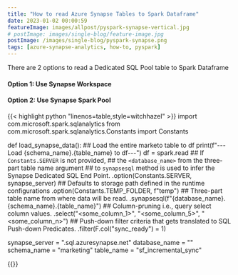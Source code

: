 ```yaml
---
title: "How to read Azure Synapse Tables to Spark Dataframe"
date: 2023-01-02 00:00:59
featureImage: images/allpost/pyspark-synapse-vertical.jpg
# postImage: images/single-blog/feature-image.jpg
postImage: /images/single-blog/pyspark-synapse.png
tags: [azure-synapse-analytics, how-to, pyspark]
---
```


There are 2 options to read a Dedicated SQL Pool table to Spark Dataframe

#### Option 1: Use Synapse Workspace



#### Option 2: Use Synapse Spark Pool 

{{< highlight python "linenos=table,style=witchhazel" >}}
import com.microsoft.spark.sqlanalytics
from com.microsoft.spark.sqlanalytics.Constants import Constants

def load_synapse_data():
    ## Load the entire marketo table to df
    print(f"---Load {schema_name}.{table_name} to df---")
    df = spark.read
        ## If `Constants.SERVER` is not provided, 
        ## the `<database_name>` from the three-part table name argument
        ## to `synapsesql` method is used to infer the Synapse Dedicated SQL End Point.
        .option(Constants.SERVER, synapse_server)
        ## Defaults to storage path defined in the runtime configurations
        .option(Constants.TEMP_FOLDER, f"temp")
        ## Three-part table name from where data will be read.
        .synapsesql(f"{database_name}.{schema_name}.{table_name}")
        ## Column-pruning i.e., query select column values.
        .select("<some_column_1>", "<some_column_5>", "<some_column_n>")
        ## Push-down filter criteria that gets translated to SQL Push-down Predicates.
        .filter(F.col("sync_ready") = 1)
        

synapse_server = "<synapse-workspace-name>.sql.azuresynapse.net"
database_name = "<database>"
schema_name = "marketing"
table_name = "sf_incremental_sync"

{{</highlight>}}